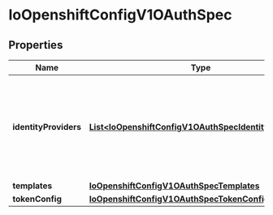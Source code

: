 
# IoOpenshiftConfigV1OAuthSpec

## Properties
Name | Type | Description | Notes
------------ | ------------- | ------------- | -------------
**identityProviders** | [**List&lt;IoOpenshiftConfigV1OAuthSpecIdentityProviders&gt;**](IoOpenshiftConfigV1OAuthSpecIdentityProviders.md) | identityProviders is an ordered list of ways for a user to identify themselves. When this list is empty, no identities are provisioned for users. |  [optional]
**templates** | [**IoOpenshiftConfigV1OAuthSpecTemplates**](IoOpenshiftConfigV1OAuthSpecTemplates.md) |  |  [optional]
**tokenConfig** | [**IoOpenshiftConfigV1OAuthSpecTokenConfig**](IoOpenshiftConfigV1OAuthSpecTokenConfig.md) |  |  [optional]



